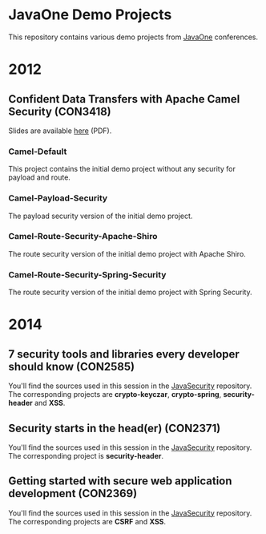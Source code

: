 JavaOne Demo Projects
=======
This repository contains various demo projects from [JavaOne](https://www.oracle.com/javaone) conferences.

# 2012
## Confident Data Transfers with Apache Camel Security (CON3418)
Slides are available [here](http://files.dominikschadow.de/event_javaone2012.pdf) (PDF).

### Camel-Default
This project contains the initial demo project without any security for payload and route.

### Camel-Payload-Security
The payload security version of the initial demo project.

### Camel-Route-Security-Apache-Shiro
The route security version of the initial demo project with Apache Shiro.

### Camel-Route-Security-Spring-Security
The route security version of the initial demo project with Spring Security.

# 2014
## 7 security tools and libraries every developer should know (CON2585)
You'll find the sources used in this session in the [JavaSecurity](https://github.com/dschadow/JavaSecurity) repository. The corresponding projects are **crypto-keyczar**, **crypto-spring**, **security-header** and **XSS**.

## Security starts in the head(er) (CON2371)
You'll find the sources used in this session in the [JavaSecurity](https://github.com/dschadow/JavaSecurity) repository. The corresponding project is **security-header**.

## Getting started with secure web application development (CON2369)
You'll find the sources used in this session in the [JavaSecurity](https://github.com/dschadow/JavaSecurity) repository. The corresponding projects are **CSRF** and **XSS**.